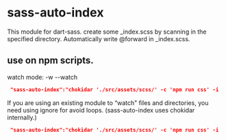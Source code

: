 # sass-auto-index

This module for dart-sass.
create some _index.scss by scanning in the specified directory.
Automatically write @forward in _index.scss.



## use on npm scripts.

watch mode: -w --watch

```json
 "sass-auto-index":"chokidar './src/assets/scss/' -c 'npm run css' -i '/.*_index\\.scss/' --initial"
```

If you are using an existing module to “watch" files and directories,  you need using ignore for avoid loops.
(sass-auto-index uses chokidar internally.)

```json
 "sass-auto-index":"chokidar './src/assets/scss/' -c 'npm run css' -i '/.*_index\\.scss/' --initial"
```

